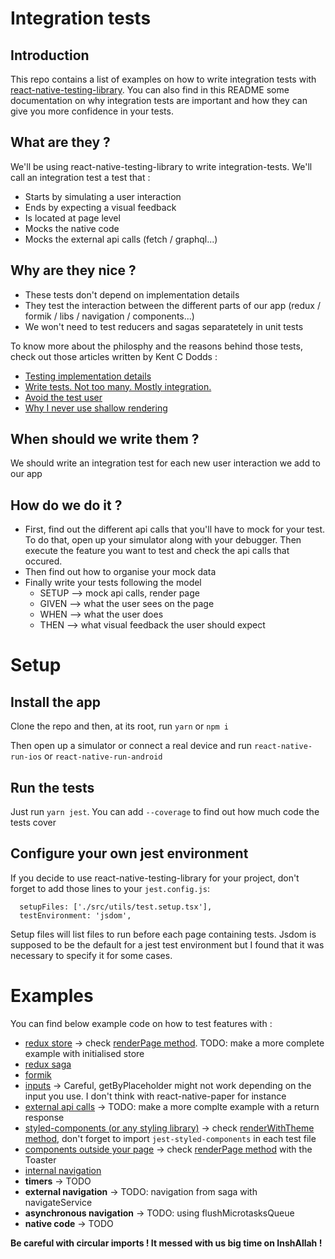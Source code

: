 # Integration tests

## Introduction

This repo contains a list of examples on how to write integration tests with
[react-native-testing-library](https://github.com/callstack/react-native-testing-library).
You can also find in this README some documentation on why integration tests are important and how they can give
you more confidence in your tests.

## What are they ?

We'll be using react-native-testing-library to write integration-tests.
We'll call an integration test a test that :

- Starts by simulating a user interaction
- Ends by expecting a visual feedback
- Is located at page level
- Mocks the native code
- Mocks the external api calls (fetch / graphql...)

## Why are they nice ?

- These tests don't depend on implementation details
- They test the interaction between the different parts of our app (redux / formik / libs / navigation / components...)
- We won't need to test reducers and sagas separatetely in unit tests

To know more about the philosphy and the reasons behind those tests,
check out those articles written by Kent C Dodds :

- [Testing implementation details](https://kentcdodds.com/blog/testing-implementation-details)
- [Write tests. Not too many. Mostly integration.](https://kentcdodds.com/blog/write-tests)
- [Avoid the test user](https://kentcdodds.com/blog/avoid-the-test-user)
- [Why I never use shallow rendering](https://kentcdodds.com/blog/why-i-never-use-shallow-rendering)

## When should we write them ?

We should write an integration test for each new user interaction we add to our app

## How do we do it ?

- First, find out the different api calls that you'll have to mock for your test.
  To do that, open up your simulator along with your debugger. Then execute the feature you want to test and check the api calls that occured.
- Then find out how to organise your mock data
- Finally write your tests following the model
  - SETUP --> mock api calls, render page
  - GIVEN --> what the user sees on the page
  - WHEN --> what the user does
  - THEN --> what visual feedback the user should expect

# Setup

## Install the app

Clone the repo and then, at its root, run
`yarn`
or
`npm i`

Then open up a simulator or connect a real device and run
`react-native-run-ios`
or
`react-native-run-android`

## Run the tests

Just run `yarn jest`. You can add `--coverage` to find out how much code the tests cover

## Configure your own jest environment

If you decide to use react-native-testing-library for your project, don't forget to add those lines to your `jest.config.js`:

```
  setupFiles: ['./src/utils/test.setup.tsx'],
  testEnvironment: 'jsdom',
```

Setup files will list files to run before each page containing tests. Jsdom is supposed to be the default for a
jest test environment but I found that it was necessary to specify it for some cases.

# Examples

You can find below example code on how to test features with :

- [redux store](./src/pages/Home/__tests__/Home.test.tsx) -> check [renderPage method](./src/utils/tests/helpers.tsx). TODO: make a more complete example with initialised store
- [redux saga](./src/pages/Home/__tests__/Home.test.tsx)
- [formik](./src/pages/Home/__tests__/Home.test.tsx)
- [inputs](./src/pages/Home/__tests__/Home.test.tsx) -> Careful, getByPlaceholder might not work depending on the input you use. I don't think with react-native-paper for instance
- [external api calls](./src/pages/Home/__tests__/Home.test.tsx) -> TODO: make a more complte example with a return response
- [styled-components (or any styling library)](./src/pages/Home/__tests__/Home.test.tsx) -> check [renderWithTheme method](./src/utils/tests/helpers.tsx), don't forget to import `jest-styled-components` in each test file
- [components outside your page](./src/pages/Home/__tests__/Home.test.tsx) -> check [renderPage method](./src/utils/tests/helpers.tsx) with the Toaster
- [internal navigation](./src/pages/About/__tests__/About.test.tsx)
- **timers** -> TODO
- **external navigation** -> TODO: navigation from saga with navigateService
- **asynchronous navigation** -> TODO: using flushMicrotasksQueue
- **native code** -> TODO

**Be careful with circular imports ! It messed with us big time on InshAllah !**

